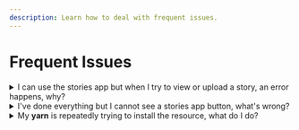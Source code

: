 ```yaml
---
description: Learn how to deal with frequent issues.
---
```


# Frequent Issues

<details>

<summary>I can use the stories app but when I try to view or upload a story, an error happens, why?</summary>

If your phone is of `fx_version cerulean`_,_ then you will have to route the stories' hosting server via **HTTPS**. You can do this by using a domain and Cloudflare.  Alternatively, you can change the `fx_version` of your phone to `bodacious`_._ If this was not your issue then the problem usually lies in **TCP** **blocking**, complex network setup or anti-DDoS protection. **Try a different port, preferably in a high range** to see if that will resolve your issue and **make sure that port is open for TCP protocol**.\
If that doesn't work then your best solution here may be to [externally host the stories' hosting server](external-hosting-server.md) in a different machine (for example a cheap VPS with enough bandwidth / network / storage to work within your own limits) that can handle the requirements.

</details>

<details>

<summary>I've done everything but I cannot see a stories app button, what's wrong?</summary>

Not seeing a stories app button is possibly related to the hook you are using. First make sure you are using the correct hook for the phone you have. Then make sure your phone events and DOM elements are properly reflected in the hook and that the hook is configured properly. Also note that some hooks add the stories application in the phone's application store rather than immediately adding it as an application.

</details>

<details>

<summary>My <strong>yarn</strong> is repeatedly trying to install the resource, what do I do?</summary>

This seems to be a current bug in the **yarn** resource related to `package.json` and the server's time zone related to the time zone of the system you copied the resource from.\
Edit `package.json` and just add or remove a space character, save it and the issue will go away.

</details>
